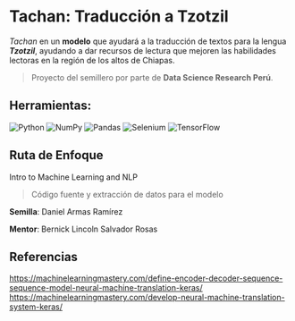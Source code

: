 # Tachan: Traducción a Tzotzil
*Tachan* en un **modelo** que ayudará a la traducción de textos para la lengua ***Tzotzil***, ayudando a dar recursos de lectura que mejoren las habilidades lectoras en la región de los altos de Chiapas.

> Proyecto del semillero por parte de **Data Science Research Perú**.

## Herramientas:
![Python](https://shields.io/badge/-Python-3776AB?logo=python&logoColor=white&style=plastic)
![NumPy](https://shields.io/badge/-NumPy-3776AB?logo=numpy&logoColor=white&style=plastic)
![Pandas](https://shields.io/badge/-Pandas-3776AB?logo=pandas&logoColor=white&style=plastic)
![Selenium](https://shields.io/badge/-Selenium-3776AB?logo=selenium&logoColor=white&style=plastic)
![TensorFlow](https://shields.io/badge/-TensorFlow-3776AB?logo=tensorflow&logoColor=white&style=plastic)

## Ruta de Enfoque
Intro to Machine Learning and NLP

> Código fuente y extracción de datos para el modelo

**Semilla**: Daniel Armas Ramírez

**Mentor**: Bernick Lincoln Salvador Rosas

## Referencias
https://machinelearningmastery.com/define-encoder-decoder-sequence-sequence-model-neural-machine-translation-keras/
https://machinelearningmastery.com/develop-neural-machine-translation-system-keras/
